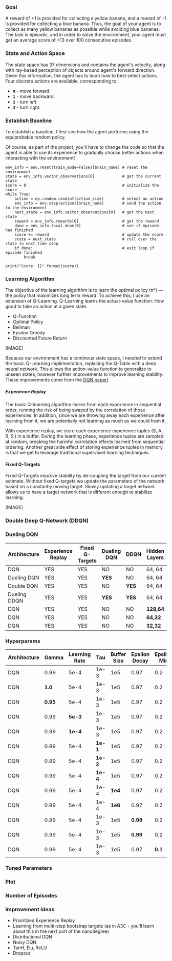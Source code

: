 ### Goal

A reward of +1 is provided for collecting a yellow banana, and a reward of -1 is provided for collecting a blue banana.  Thus, the goal of your agent is to collect as many yellow bananas as possible while avoiding blue bananas.  The task is episodic, and in order to solve the environment, your agent must get an average score of +13 over 100 consecutive episodes.

### State and Action Space

The state space has 37 dimensions and contains the agent's velocity, along with ray-based perception of objects around agent's forward direction.  Given this information, the agent has to learn how to best select actions.  Four discrete actions are available, corresponding to:

- **`0`** - move forward.
- **`1`** - move backward.
- **`2`** - turn left.
- **`3`** - turn right.

### Establish Baseline

To establish a baseline, I first see how the agent performs using the equiprobable random policy.

Of course, as part of the project, you'll have to change the code so that the agent is able to use its experience to gradually choose better actions when interacting with the environment!

```
env_info = env.reset(train_mode=False)[brain_name] # reset the environment
state = env_info.vector_observations[0]            # get the current state
score = 0                                          # initialize the score
while True:
    action = np.random.randint(action_size)        # select an action
    env_info = env.step(action)[brain_name]        # send the action to the environment
    next_state = env_info.vector_observations[0]   # get the next state
    reward = env_info.rewards[0]                   # get the reward
    done = env_info.local_done[0]                  # see if episode has finished
    score += reward                                # update the score
    state = next_state                             # roll over the state to next time step
    if done:                                       # exit loop if episode finished
        break
    
print("Score: {}".format(score))
```

### Learning Algorithm

The objective of the learning algorithm is to learn the optimal policy (π*) — the policy that maximizes long term reward.  To achieve this, I use an extension of Q-Learning.  Q-Learning learns the actual-value function: How good to take an action at a given state.

- Q-Function
- Optimal Policy
- Bellman
- Epsilon Greedy
- Discounted Future Return

[IMAGE]

Because our environment has a continous state space, I needed to extend the basic Q-Learning implimentation, replacing the Q-Table with a deep neural network.  This allows the action-value function to generalize to unseen states, however further improvements to improve learning stability. These improvements come from the [DQN paper!](https://www.cs.toronto.edu/~vmnih/docs/dqn.pdf).

##### Experience Replay

The basic Q-learning algorithm learns from each experience in sequential order, running the risk of being swayed by the correlation of those experiences. In addition, since we are throwing away each experience after learning from it, we are potentially not learning as much as we could from it.

With experience replay, we store each experience experience tuples (S, A, R, S′) in a buffer.  During the learning phase, experience tuples are sampled at random, breaking the harmful correlation effects learned from sequential ordering.  Another great side effect of storing experience tuples in memory is that we get to leverage traditional supervised learning techniques.

#### Fixed Q-Targets

Fixed Q-Targets improve stability by de-coupling the target from our current estimate.  Without fixed Q-targets we update the parameters of the network based on a constantly moving target.  Slowly updating a target network allows us to have a target network that is different enough to stabilize learning.

[IMAGE]


### Double Deep Q-Network (DDQN)




### Dueling DQN




| Architecture | Experience Replay | Fixed Q-Targets | Dueling DQN      | DDQN       | Hidden Layers | Episodes to Solve |
| ------------ |------------------ | --------------- | ---------------- | -----------| --------------| ----------------- |
| DQN          | YES               | YES             | NO               | NO         | 64, 64        | 336               |
| Dueling DQN  | YES               | YES             | **YES**          | NO         | 64, 64        | 316               |
| Double DQN   | YES               | YES             | NO               | **YES**    | 64, 64        | 379               |
| Dueling DDQN | YES               | YES             | **YES**          | **YES**    | 64, 64        | 273               |
| DQN          | YES               | YES             | NO               | NO         | **128,64**    | 406               |
| DQN          | YES               | YES             | NO               | NO         | **64,32**     | 383               |
| DQN          | YES               | YES             | NO               | NO         | **32,32**     | 425               |

### Hyperparams

| Architecture | Gamma         | Learning Rate | Tau      | Buffer Size | Epsilon Decay | Epsilon Min | Episodes to Solve |
| ------------ |-------------- | ------------- | ---------| ----------- | ------------- | ----------- | ----------------- |
| DQN          | 0.99          | 5e-4          | 1e-3     | 1e5         | 0.97          | 0.2         | 336               |
| DQN          | **1.0**       | 5e-4          | 1e-3     | 1e5         | 0.97          | 0.2         | 362               |
| DQN          | **0.95**      | 5e-4          | 1e-3     | 1e5         | 0.97          | 0.2         | 385               |
| DQN          | 0.99          | **5e-3**      | 1e-3     | 1e5         | 0.97          | 0.2         |                   |
| DQN          | 0.99          | **1e-4**      | 1e-3     | 1e5         | 0.97          | 0.2         |                   |
| DQN          | 0.99          | 5e-4          | **1e-1** | 1e5         | 0.97          | 0.2         |                   |
| DQN          | 0.99          | 5e-4          | **1e-2** | 1e5         | 0.97          | 0.2         |                   |
| DQN          | 0.99          | 5e-4          | **1e-4** | 1e5         | 0.97          | 0.2         |                   |
| DQN          | 0.99          | 5e-4          | 1e-4     | **1e4**     | 0.97          | 0.2         |                   |
| DQN          | 0.99          | 5e-4          | 1e-4     | **1e6**     | 0.97          | 0.2         |                   |
| DQN          | 0.99          | 5e-4          | 1e-3     | 1e5         | **0.98**      | 0.2         |                   |
| DQN          | 0.99          | 5e-4          | 1e-3     | 1e5         | **0.99**      | 0.2         |                   |
| DQN          | 0.99          | 5e-4          | 1e-3     | 1e5         | 0.97          | **0.1**     |                   |

### Tuned Parameters




### Plot

### Number of Episodes

### Improvement Ideas

- Prioritized Experience Replay
- Learning from multi-step bootstrap targets (as in A3C - you'll learn about this in the next part of the nanodegree)
- Distributional DQN
- Noisy DQN
- TanH, Elu, ReLU
- Dropout